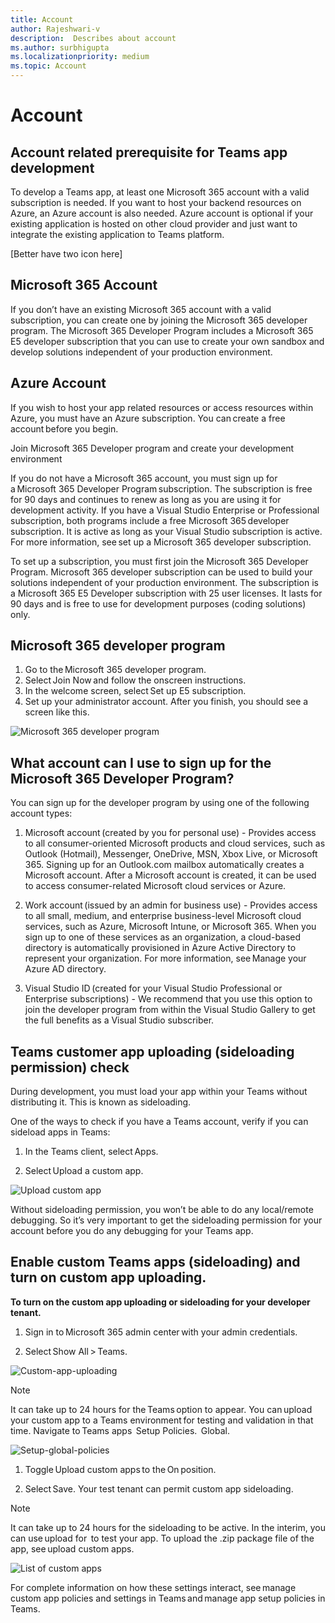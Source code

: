 ```yaml
---
title: Account
author: Rajeshwari-v
description:  Describes about account
ms.author: surbhigupta
ms.localizationpriority: medium
ms.topic: Account
---
```


# Account

## Account related prerequisite for Teams app development

To develop a Teams app, at least one Microsoft 365 account with a valid subscription is needed. If you want to host your backend resources on Azure, an Azure account is also needed. Azure account is optional if your existing application is hosted on other cloud provider and just want to integrate the existing application to Teams platform.

[Better have two icon here]

## Microsoft 365 Account

If you don’t have an existing Microsoft 365 account with a valid subscription, you can create one by joining the Microsoft 365 developer program. The Microsoft 365 Developer Program includes a Microsoft 365 E5 developer subscription that you can use to create your own sandbox and develop solutions independent of your production environment.  

## Azure Account

If you wish to host your app related resources or access resources within Azure, you must have an Azure subscription. You can create a free account before you begin.

Join Microsoft 365 Developer program and create your development environment

If you do not have a Microsoft 365 account, you must sign up for a Microsoft 365 Developer Program subscription. The subscription is free for 90 days and continues to renew as long as you are using it for development activity. If you have a Visual Studio Enterprise or Professional subscription, both programs include a free Microsoft 365 developer subscription. It is active as long as your Visual Studio subscription is active. For more information, see set up a Microsoft 365 developer subscription.  

To set up a subscription, you must first join the Microsoft 365 Developer Program. Microsoft 365 developer subscription can be used to build your solutions independent of your production environment. The subscription is a Microsoft 365 E5 Developer subscription with 25 user licenses. It lasts for 90 days and is free to use for development purposes (coding solutions) only. 

## Microsoft 365 developer program

1. Go to the Microsoft 365 developer program.
1. Select Join Now and follow the onscreen instructions.
1. In the welcome screen, select Set up E5 subscription.
1. Set up your administrator account. After you finish, you should see a screen like this.

![Microsoft 365 developer program](~/assets/images/teams-toolkit-v2/microsoft365-developer-program.png)

## What account can I use to sign up for the Microsoft 365 Developer Program?

You can sign up for the developer program by using one of the following account types:

1. Microsoft account (created by you for personal use) - Provides access to all consumer-oriented Microsoft products and cloud services, such as Outlook (Hotmail), Messenger, OneDrive, MSN, Xbox Live, or Microsoft 365. Signing up for an Outlook.com mailbox automatically creates a Microsoft account. After a Microsoft account is created, it can be used to access consumer-related Microsoft cloud services or Azure.

1. Work account (issued by an admin for business use) - Provides access to all small, medium, and enterprise business-level Microsoft cloud services, such as Azure, Microsoft Intune, or Microsoft 365. When you sign up to one of these services as an organization, a cloud-based directory is automatically provisioned in Azure Active Directory to represent your organization. For more information, see Manage your Azure AD directory. 

1. Visual Studio ID (created for your Visual Studio Professional or Enterprise subscriptions) - We recommend that you use this option to join the developer program from within the Visual Studio Gallery to get the full benefits as a Visual Studio subscriber.

## Teams customer app uploading (sideloading permission) check

During development, you must load your app within your Teams without distributing it. This is known as sideloading.

One of the ways to check if you have a Teams account, verify if you can sideload apps in Teams:

1. In the Teams client, select Apps.

1. Select Upload a custom app.

![Upload custom app](~/assets/images/teams-toolkit-v2/upload-custom-app.png)

Without sideloading permission, you won’t be able to do any local/remote debugging. So it’s very important to get the sideloading permission for your account before you do any debugging for your Teams app.

## Enable custom Teams apps (sideloading) and turn on custom app uploading.

**To turn on the custom app uploading or sideloading for your developer tenant.**

1. Sign in to Microsoft 365 admin center with your admin credentials.

1. Select Show All > Teams.

![Custom-app-uploading](~/assets/images/teams-toolkit-v2/custom-app-uploading.png)

>[!Note]
>It can take up to 24 hours for the Teams option to appear. You can upload your custom app to a Teams environment for testing and validation in that time.
>Navigate to Teams apps
> Setup Policies.
> Global.

![Setup-global-policies](~/assets/images/teams-toolkit-v2/global-setup-policies.png)

1. Toggle Upload custom apps to the On position. 

1. Select Save. Your test tenant can permit custom app sideloading. 

>[!Note] 
> It can take up to 24 hours for the sideloading to be active. In the interim, you can use upload for <your tenant> to test your app. To upload the .zip package file of the app, see upload custom apps.

![List of custom apps](~/assets/images/teams-toolkit-v2/list-custom-apps.png)

For complete information on how these settings interact, see manage custom app policies and settings in Teams and manage app setup policies in Teams.